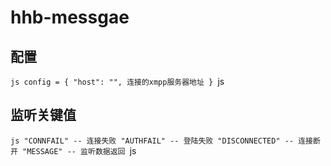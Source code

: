 # hhb-messgae

## 配置

`js
	config = {
		"host": "", 连接的xmpp服务器地址
	}
`js

## 监听关键值
`js
    "CONNFAIL" -- 连接失败
    "AUTHFAIL" -- 登陆失败
    "DISCONNECTED" -- 连接断开
    "MESSAGE" -- 监听数据返回
`js